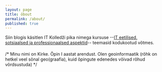 ```yaml
---
layout: page
title: öbout
permalink: /about/
published: true
---
```




Siin blogis käsitlen IT Kolledži pika nimega kursuse --[IT eetilised, sotsiaalsed ja professionaalsed aspektid](https://beta.wikiversity.org/wiki/IT_eetilised,_sotsiaalsed_ja_professionaalsed_aspektid)-- teemasid kodukootud võtmes.

#### 

/* Minu nimi on Kirke. Õpin I aastat arendust. Olen geoinformaatik (rõhk on hetkel veel sõnal geo(graafia), kuid õpingute edenedes võivad rõhud võrdsustuda) */
